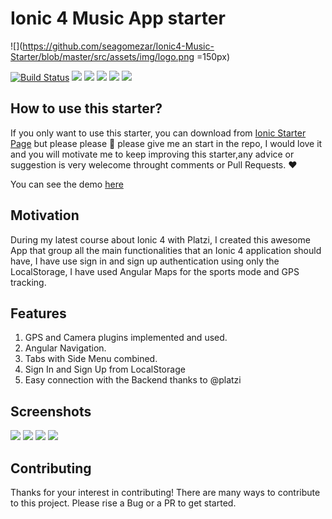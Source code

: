 # Ionic 4 Music App starter

![](https://github.com/seagomezar/Ionic4-Music-Starter/blob/master/src/assets/img/logo.png =150px)

[![Build Status](https://travis-ci.org/seagomezar/Ionic4-Music-Starter.svg?branch=master)](https://travis-ci.org/seagomezar/Ionic4-Music-Starter)
![](https://img.shields.io/github/stars/seagomezar/Ionic4-Music-Starter)
![](https://img.shields.io/github/forks/seagomezar/Ionic4-Music-Starter)
![](https://img.shields.io/github/tag/seagomezar/Ionic4-Music-Starter)
![](https://img.shields.io/github/release/seagomezar/Ionic4-Music-Starter)
![](https://img.shields.io/github/issues/seagomezar/Ionic4-Music-Starter)

## How to use this starter?

If you only want to use this starter, you can download from [Ionic Starter Page](https://market.ionicframework.com/starters/ionic4-music-starter) but please please 🙏 please give me an start in the repo, I would love it and you will motivate me to keep improving this starter,any advice or suggestion is very welecome throught comments or Pull Requests. ❤️

You can see the demo [here](https://seagomezar.github.io/Ionic4-Music-Starter/)

## Motivation

During my latest course about Ionic 4 with Platzi, I created this awesome App that group all the main functionalities that an Ionic 4 application should have, I have use sign in and sign up authentication using only the LocalStorage, I have used Angular Maps for the sports mode and GPS tracking.

## Features

1. GPS and Camera plugins implemented and used.
2. Angular Navigation.
3. Tabs with Side Menu combined.
4. Sign In and Sign Up from LocalStorage
5. Easy connection with the Backend thanks to @platzi

## Screenshots

![](https://s3.amazonaws.com/ionic-marketplace/ionic4-music-starter/screenshot_1.png)
![](https://s3.amazonaws.com/ionic-marketplace/ionic4-music-starter/screenshot_2.png)
![](https://s3.amazonaws.com/ionic-marketplace/ionic4-music-starter/screenshot_3.png)
![](https://s3.amazonaws.com/ionic-marketplace/ionic4-music-starter/screenshot_4.png)

## Contributing

Thanks for your interest in contributing! There are many ways to contribute to this project.
Please rise a Bug or a PR to get started.
